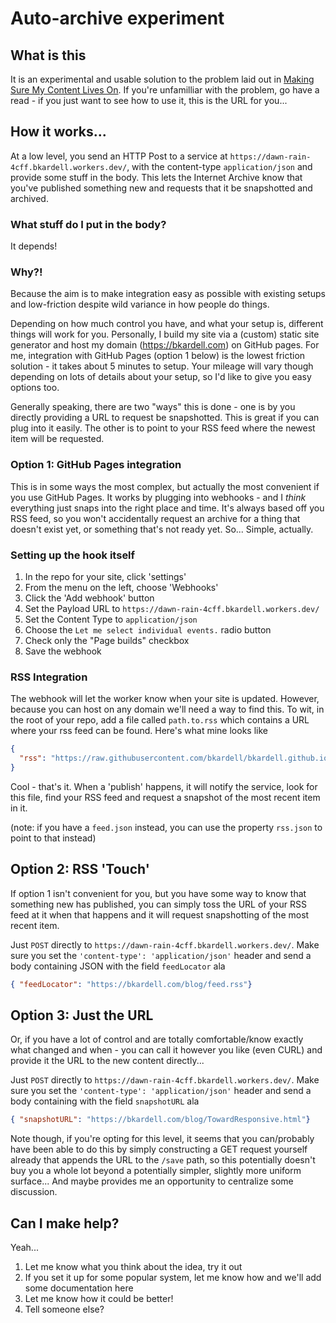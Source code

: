 # Auto-archive experiment

## What is this
It is an experimental and usable solution to the problem laid out in [Making Sure My Content Lives On](https://bkardell.com/blog/ArchivingByDefault.html).
If you're unfamilliar with the problem, go have a read - if you just want to see how to use it, this is the URL for you...


## How it works...
At a low level, you send an HTTP Post to a service at `https://dawn-rain-4cff.bkardell.workers.dev/`, with the content-type `application/json` and provide some stuff in the body.  This lets the Internet Archive know that you've published something new and requests that it be snapshotted and archived.

### What stuff do I put in the body?
It depends!

### Why?!
Because the aim is to make integration easy as possible with existing setups and low-friction despite wild variance in how people do things.

Depending on how much control you have, and what your setup is, different things will work for you.  Personally, I build my site via a (custom) static site generator  and 
host my domain (https://bkardell.com) on GitHub pages.  For me, integration with GitHub Pages (option 1 below) is the lowest friction solution - it takes about 5 minutes to setup.  Your mileage will vary though depending on lots of details about your setup, so I'd like to give you easy options too.

Generally speaking, there are two "ways" this is done - one is by you directly providing a URL to request be snapshotted. This is great if you can plug into it easily.  The other is to point to your RSS feed where the newest item will be requested.

### Option 1: GitHub Pages integration
This is in some ways the most complex, but actually the most convenient if you use GitHub Pages.  It works by plugging into  webhooks - and I _think_ everything just snaps into the right place and time. It's always based off you RSS feed, so you won't accidentally request an archive for a thing that doesn't exist yet, or something that's not ready yet.  So... Simple, actually. 

### Setting up the hook itself
1. In the repo for your site, click 'settings'
2. From the menu on the left, choose 'Webhooks'
3. Click the 'Add webhook' button
4. Set the Payload URL to `https://dawn-rain-4cff.bkardell.workers.dev/`
5. Set the Content Type to `application/json`
6. Choose the `Let me select individual events.` radio button  
7. Check only the "Page builds" checkbox
8. Save the webhook

### RSS Integration
The webhook will let the worker know when your site is updated. However, because you can host on any domain we'll need a way to find this. To wit, in the root of your repo, add a file called `path.to.rss` which contains a URL where your rss feed can be found.  Here's what mine looks like  

```json
{   
  "rss": "https://raw.githubusercontent.com/bkardell/bkardell.github.io/master/blog/feed.rss"   
}
```

Cool - that's it.  When a 'publish' happens, it will notify the service, look for this file, find your RSS feed and request a snapshot of the most recent item in it.

(note: if you have a `feed.json` instead, you can use the property `rss.json` to point to that instead)

## Option 2: RSS 'Touch'
If option 1 isn't convenient for you, but you have some way to know that something new has published, you can simply toss the URL of your RSS feed at it when that happens and it will request snapshotting of the most recent item.

Just `POST` directly to `https://dawn-rain-4cff.bkardell.workers.dev/`. Make sure you set the `'content-type': 'application/json'` header and send a body containing JSON with the field `feedLocator`  ala   
  
```json  
{ "feedLocator": "https://bkardell.com/blog/feed.rss"}
```


## Option 3: Just the URL
Or, if you have a lot of control and are totally comfortable/know exactly what changed and when - you can call it however you like (even CURL) and provide it the URL to the new content directly...

Just `POST` directly to `https://dawn-rain-4cff.bkardell.workers.dev/`. Make sure you set the `'content-type': 'application/json'` header and send a body containing 
with the field `snapshotURL`  ala   
  
```json  
{ "snapshotURL": "https://bkardell.com/blog/TowardResponsive.html"}
```

Note though, if you're opting for this level, it seems that you can/probably have been able to do this by simply constructing a GET request yourself already that appends the URL to the `/save` path, so this potentially doesn't buy you a whole lot beyond a potentially simpler, slightly more uniform surface... And maybe provides me an opportunity to centralize some discussion.

## Can I make help?
Yeah...

1. Let me know what you think about the idea, try it out
2. If you set it up for some popular system, let me know how and we'll add some documentation here
3. Let me know how it could be better!
4. Tell someone else?
